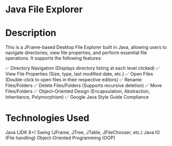 # Java File Explorer
# Description
This is a JFrame-based Desktop File Explorer built in Java, allowing users to navigate directories, view file properties, and perform essential file operations. It supports the following features:

✅ Directory Navigation (Displays directory listing at each level clicked)
✅ View File Properties (Size, type, last modified date, etc.)
✅ Open Files (Double-click to open files in their respective editors)
✅ Rename Files/Folders
✅ Delete Files/Folders (Supports recursive deletion)
✅ Move Files/Folders
✅ Object-Oriented Design (Encapsulation, Abstraction, Inheritance, Polymorphism)
✅ Google Java Style Guide Compliance

# Technologies Used
Java (JDK 8+)
Swing (JFrame, JTree, JTable, JFileChooser, etc.)
Java IO (File handling)
Object-Oriented Programming (OOP)

